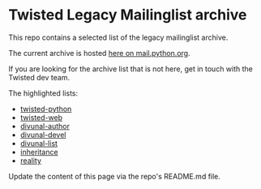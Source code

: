 # Twisted Legacy Mailinglist archive

This repo contains a selected list of the legacy mailinglist archive.

The current archive is hosted [here on mail.python.org](https://mail.python.org/archives/list/twisted@python.org/).

If you are looking for the archive list that is not here, get in touch with
the Twisted dev team.

The highlighted lists:

* [twisted-python](/pipermail/twisted-python/)
* [twisted-web](/pipermail/twisted-web/)
* [divunal-author](/pipermail/divunal-author/)
* [divunal-devel](/pipermail/divunal-devel/)
* [divunal-list](/pipermail/divunal-list/)
* [inheritance](/pipermail/inheritance/)
* [reality](/pipermail/reality/)

Update the content of this page via the repo's README.md file.
